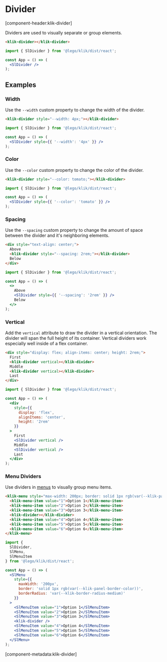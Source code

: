 # Divider

[component-header:klik-divider]

Dividers are used to visually separate or group elements.

```html preview
<klik-divider></klik-divider>
```

```jsx react
import { SlDivider } from '@lego/klik/dist/react';

const App = () => (
  <SlDivider />
);
```
## Examples

### Width

Use the `--width` custom property to change the width of the divider.

```html preview
<klik-divider style="--width: 4px;"></klik-divider>
```

```jsx react
import { SlDivider } from '@lego/klik/dist/react';

const App = () => (
  <SlDivider style={{ '--width': '4px' }} />
);
```

### Color

Use the `--color` custom property to change the color of the divider.

```html preview
<klik-divider style="--color: tomato;"></klik-divider>
```

```jsx react
import { SlDivider } from '@lego/klik/dist/react';

const App = () => (
  <SlDivider style={{ '--color': 'tomato' }} />
);
```

### Spacing

Use the `--spacing` custom property to change the amount of space between the divider and it's neighboring elements.

```html preview
<div style="text-align: center;">
  Above
  <klik-divider style="--spacing: 2rem;"></klik-divider>
  Below
</div>
```

```jsx react
import { SlDivider } from '@lego/klik/dist/react';

const App = () => (
  <>
    Above
    <SlDivider style={{ '--spacing': '2rem' }} />
    Below
  </>
);
```

### Vertical

Add the `vertical` attribute to draw the divider in a vertical orientation. The divider will span the full height of its container. Vertical dividers work especially well inside of a flex container.

```html preview
<div style="display: flex; align-items: center; height: 2rem;">
  First
  <klik-divider vertical></klik-divider>
  Middle
  <klik-divider vertical></klik-divider>
  Last
</div>
```

```jsx react
import { SlDivider } from '@lego/klik/dist/react';

const App = () => (
  <div 
    style={{ 
      display: 'flex', 
      alignItems: 'center', 
      height: '2rem'
    }}
  >
    First
    <SlDivider vertical />
    Middle
    <SlDivider vertical />
    Last
  </div>
);
```

### Menu Dividers

Use dividers in [menus](/components/menu) to visually group menu items.

```html preview
<klik-menu style="max-width: 200px; border: solid 1px rgb(var(--klik-panel-border-color)); border-radius: var(--klik-border-radius-medium);">
  <klik-menu-item value="1">Option 1</klik-menu-item>
  <klik-menu-item value="2">Option 2</klik-menu-item>
  <klik-menu-item value="3">Option 3</klik-menu-item>
  <klik-divider></klik-divider>
  <klik-menu-item value="4">Option 4</klik-menu-item>
  <klik-menu-item value="5">Option 5</klik-menu-item>
  <klik-menu-item value="6">Option 6</klik-menu-item>
</klik-menu>
```

```jsx react
import { 
  SlDivider, 
  SlMenu, 
  SlMenuItem 
} from '@lego/klik/dist/react';

const App = () => (
  <SlMenu 
    style={{
      maxWidth: '200px',
      border: 'solid 1px rgb(var(--klik-panel-border-color))',
      borderRadius: 'var(--klik-border-radius-medium)'
    }}
  >
    <SlMenuItem value="1">Option 1</SlMenuItem>
    <SlMenuItem value="2">Option 2</SlMenuItem>
    <SlMenuItem value="3">Option 3</SlMenuItem>
    <klik-divider />
    <SlMenuItem value="4">Option 4</SlMenuItem>
    <SlMenuItem value="5">Option 5</SlMenuItem>
    <SlMenuItem value="6">Option 6</SlMenuItem>
  </SlMenu>
);
```

[component-metadata:klik-divider]
